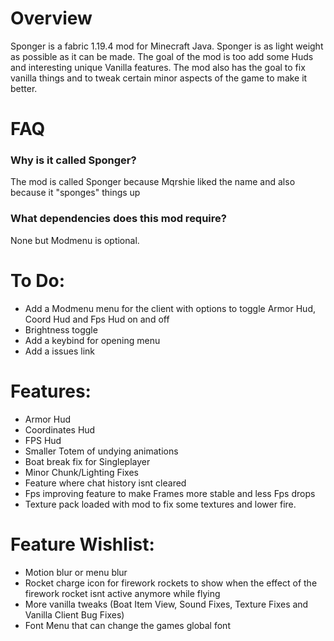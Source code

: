 # Overview
Sponger is a fabric 1.19.4 mod for Minecraft Java. Sponger is as light weight as possible as it can be made. The goal of the mod is too add some Huds and interesting unique Vanilla features. The mod also has the goal to fix vanilla things and to tweak certain minor aspects of the game to make it better.

# FAQ

### Why is it called Sponger?
The mod is called Sponger because Mqrshie liked the name and also because it "sponges" things up

### What dependencies does this mod require?
None but Modmenu is optional.

# To Do:
* Add a Modmenu menu for the client with options to toggle Armor Hud, Coord Hud and Fps Hud on and off
* Brightness toggle
* Add a keybind for opening menu
* Add a issues link

# Features:
* Armor Hud
* Coordinates Hud
* FPS Hud
* Smaller Totem of undying animations
* Boat break fix for Singleplayer
* Minor Chunk/Lighting Fixes
* Feature where chat history isnt cleared
* Fps improving feature to make Frames more stable and less Fps drops
* Texture pack loaded with mod to fix some textures and lower fire.

# Feature Wishlist:
* Motion blur or menu blur
* Rocket charge icon for firework rockets to show when the effect of the firework rocket isnt active anymore while flying
* More vanilla tweaks (Boat Item View, Sound Fixes, Texture Fixes and Vanilla Client Bug Fixes)
* Font Menu that can change the games global font
